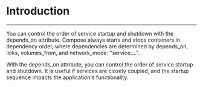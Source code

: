 # Introduction
------------------------------------------------------------------------------------------------------------------------
You can control the order of service startup and shutdown with the depends_on attribute. Compose always starts and stops containers in dependency order, where dependencies are determined by depends_on, links, volumes_from, and network_mode: "service:...".

With the depends_on attribute, you can control the order of service startup and shutdown. It is useful if services are closely coupled, and the startup sequence impacts the application's functionality.